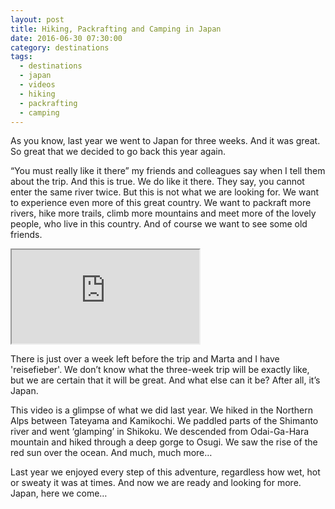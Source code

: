 ```yaml
---
layout: post
title: Hiking, Packrafting and Camping in Japan
date: 2016-06-30 07:30:00
category: destinations
tags:
  - destinations
  - japan
  - videos
  - hiking
  - packrafting
  - camping
---
```


As you know, last year we went to Japan for three weeks. And it was great. So great that we decided to go back this year again.

“You must really like it there” my friends and colleagues say when I tell them about the trip. And this is true. We do like it there. They say, you cannot enter the same river twice. But this is not what we are looking for. We want to experience even more of this great country. We want to packraft more rivers, hike more trails, climb more mountains and meet more of the lovely people, who live in this country. And of course we want to see some old friends.

<div class="embed-responsive embed-responsive-16by9">
    <iframe class="embed-responsive-item" src="https://www.youtube-nocookie.com/embed/k6IzwpS9YwI?rel=0"></iframe>
</div>
  
<!--more-->

There is just over a week left before the trip and Marta and I have 'reisefieber'.  We don’t know what the three-week trip will be exactly like, but we are certain that it will be great. And what else can it be? After all, it’s Japan.

This video is a glimpse of what we did last year. We hiked in the Northern Alps between Tateyama and Kamikochi. We paddled parts of the Shimanto river and went ‘glamping’ in Shikoku. We descended from Odai-Ga-Hara mountain and hiked through a deep gorge to Osugi. We saw the rise of the red sun over the ocean. And much, much more…

Last year we enjoyed every step of this adventure, regardless how wet, hot or sweaty it was at times. And now we are ready and looking for more. Japan, here we come…
